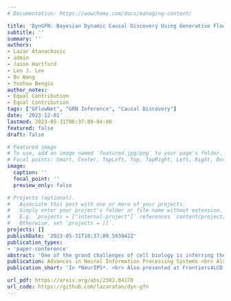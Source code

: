 ```yaml
---
# Documentation: https://wowchemy.com/docs/managing-content/

title: 'DynGFN: Bayesian Dynamic Causal Discovery Using Generative Flow Networks'
subtitle: ''
summary: ''
authors:
- Lazar Atanackovic
- admin
- Jason Hartford
- Leo J. Lee
- Bo Wang
- Yoshua Bengio
author_notes:
- Equal Contribution
- Equal Contribution
tags: ["GFlowNet", "GRN Inference", "Causal Discovery"]
date: '2023-12-01'
lastmod: 2023-05-31T06:37:09-04:00
featured: false
draft: false

# Featured image
# To use, add an image named `featured.jpg/png` to your page's folder.
# Focal points: Smart, Center, TopLeft, Top, TopRight, Left, Right, BottomLeft, Bottom, BottomRight.
image:
  caption: ''
  focal_point: ''
  preview_only: false

# Projects (optional).
#   Associate this post with one or more of your projects.
#   Simply enter your project's folder or file name without extension.
#   E.g. `projects = ["internal-project"]` references `content/project/deep-learning/index.md`.
#   Otherwise, set `projects = []`.
projects: []
publishDate: '2023-05-31T10:37:09.593042Z'
publication_types:
- 'paper-conference'
abstract: 'One of the grand challenges of cell biology is inferring the gene regulatory network (GRN) which describes interactions between genes and their products that control gene expression and cellular function. We can treat this as a causal discovery problem but with two non-standard challenges: (1) regulatory networks are inherently cyclic so we should not model a GRN as a directed acyclic graph (DAG), and (2) observations have significant measurement noise, so for typical sample sizes there will always be a large equivalence class of graphs that are likely given the data, and we want methods that capture this uncertainty. Existing methods either focus on challenge (1), identifying *cyclic* structure from dynamics, or on challenge (2) learning complex Bayesian *posteriors* over DAGs, but not both. In this paper we leverage the fact that it is possible to estimate the ``velocity'' of gene expression with *RNA velocity* techniques to develop an approach that addresses both challenges. Because we have access to velocity information, we can treat the Bayesian structure learning problem as a problem of sparse identification of a dynamical system, capturing cyclic feedback loops through time. Since our objective is to model uncertainty over discrete structures, we leverage Generative Flow Networks (GFlowNets) to estimate the posterior distribution over the combinatorial space of possible sparse dependencies. Our results indicate that our method learns posteriors that better encapsulate the distributions of cyclic structures compared to counterpart state-of-the-art Bayesian structure learning approaches.'
publication: Advances in Neural Information Processing Systems <br> Also presented at a causal view on dynamical systems workshop @ NeurIPS 2022
publication_short: 'In *NeurIPS*. <br> Also presented at Frontiers4LCD Workshop @ NeurIPS 2022'

url_pdf: https://arxiv.org/abs/2302.04178
url_code: https://github.com/lazaratan/dyn-gfn
---
```

